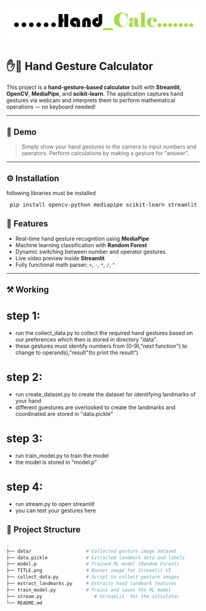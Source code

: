 
![screenshot](TITLE.png)

# ✋🤖 Hand Gesture Calculator

This project is a **hand-gesture-based calculator** built with **Streamlit**, **OpenCV**, **MediaPipe**, and **scikit-learn**. The application captures hand gestures via webcam and interprets them to perform mathematical operations — no keyboard needed!

---

## 📸 Demo

> Simply show your hand gestures to the camera to input numbers and operators. Perform calculations by making a gesture for "answer".

---

## ⚙ Installation

following libraries must be installed

<pre> pip install opencv-python mediapipe scikit-learn streamlit matplotlib </pre>


## 🧠 Features

- Real-time hand gesture recognition using **MediaPipe**
- Machine learning classification with **Random Forest**
- Dynamic switching between number and operator gestures
- Live video preview inside  **Streamlit** 
- Fully functional math parser: `+`, `-`, `*`, `/`, `^`

---

## ⚒ Working

# step 1:
  - run the collect_data.py to collect the required hand gestures based on our preferences which then is stored in directory "data".
  - these gestures must identify numbers from (0-9),"next function"( to change to operands),"result"(to print the result")
# step 2:
  - run create_dataset.py to create the dataset for identifying landmarks of your hand
  - different guestures are overlooked to create the landmarks and coordinated are stored in "data.pickle"
# step 3:
  - run train_model.py to train the model
  - the model is stored in "model.p"
# step 4:
  - run stream.py to open streamlit
  - you can test your gestures here  

## 📁 Project Structure

```bash
.
├── data/                    # Collected gesture image dataset
├── data.pickle              # Extracted landmark data and labels
├── model.p                  # Trained ML model (Random Forest)
├── TITLE.png                # Banner image for Streamlit UI
├── collect_data.py          # Script to collect gesture images
├── extract_landmarks.py     # Extracts hand landmark features
├── train_model.py           # Trains and saves the ML model
├── stream.py                   # Streamlit  for the calculator
└── README.md
```

